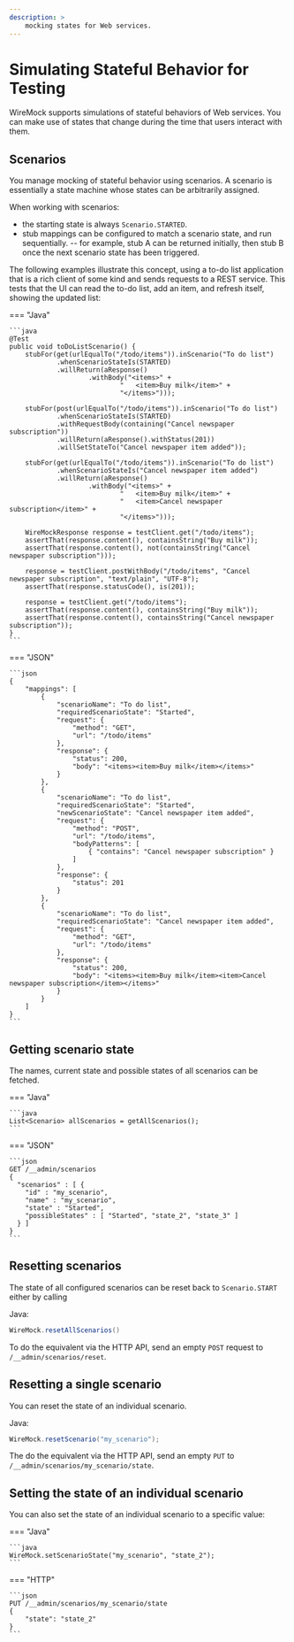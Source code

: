```yaml
---
description: >
    mocking states for Web services.
---
```


# Simulating Stateful Behavior for Testing 

WireMock supports simulations of stateful behaviors of Web services. You can  make use of states that change during the time that 
users interact with them.  

## Scenarios

You manage mocking of stateful behavior using scenarios. A scenario is essentially a state machine whose states can be arbitrarily assigned. 

When working with scenarios: 

- the starting state is always `Scenario.STARTED`. 
- stub mappings can be configured to match a scenario state, and run sequentially.
-- for example, stub A can be returned initially, then stub B once the next scenario state has been triggered.

The following examples illustrate this concept, using a to-do list application that is a 
rich client of some kind and sends requests to a REST service. This tests
that the UI can read the to-do list, add an item, and refresh itself,
showing the updated list:

=== "Java"

    ```java
    @Test
    public void toDoListScenario() {
        stubFor(get(urlEqualTo("/todo/items")).inScenario("To do list")
                .whenScenarioStateIs(STARTED)
                .willReturn(aResponse()
                        .withBody("<items>" +
                                "   <item>Buy milk</item>" +
                                "</items>")));

        stubFor(post(urlEqualTo("/todo/items")).inScenario("To do list")
                .whenScenarioStateIs(STARTED)
                .withRequestBody(containing("Cancel newspaper subscription"))
                .willReturn(aResponse().withStatus(201))
                .willSetStateTo("Cancel newspaper item added"));

        stubFor(get(urlEqualTo("/todo/items")).inScenario("To do list")
                .whenScenarioStateIs("Cancel newspaper item added")
                .willReturn(aResponse()
                        .withBody("<items>" +
                                "   <item>Buy milk</item>" +
                                "   <item>Cancel newspaper subscription</item>" +
                                "</items>")));

        WireMockResponse response = testClient.get("/todo/items");
        assertThat(response.content(), containsString("Buy milk"));
        assertThat(response.content(), not(containsString("Cancel newspaper subscription")));

        response = testClient.postWithBody("/todo/items", "Cancel newspaper subscription", "text/plain", "UTF-8");
        assertThat(response.statusCode(), is(201));

        response = testClient.get("/todo/items");
        assertThat(response.content(), containsString("Buy milk"));
        assertThat(response.content(), containsString("Cancel newspaper subscription"));
    }
    ```

=== "JSON"

    ```json
    {
        "mappings": [
            {
                "scenarioName": "To do list",
                "requiredScenarioState": "Started",
                "request": {
                    "method": "GET",
                    "url": "/todo/items"
                },
                "response": {
                    "status": 200,
                    "body": "<items><item>Buy milk</item></items>"
                }
            },
            {
                "scenarioName": "To do list",
                "requiredScenarioState": "Started",
                "newScenarioState": "Cancel newspaper item added",
                "request": {
                    "method": "POST",
                    "url": "/todo/items",
                    "bodyPatterns": [
                        { "contains": "Cancel newspaper subscription" }
                    ]
                },
                "response": {
                    "status": 201
                }
            },
            {
                "scenarioName": "To do list",
                "requiredScenarioState": "Cancel newspaper item added",
                "request": {
                    "method": "GET",
                    "url": "/todo/items"
                },
                "response": {
                    "status": 200,
                    "body": "<items><item>Buy milk</item><item>Cancel newspaper subscription</item></items>"
                }
            }
        ]
    }
    ```

## Getting scenario state

The names, current state and possible states of all scenarios can be fetched.

=== "Java"

    ```java
    List<Scenario> allScenarios = getAllScenarios();
    ```

=== "JSON"

    ```json
    GET /__admin/scenarios
    {
      "scenarios" : [ {
        "id" : "my_scenario",
        "name" : "my_scenario",
        "state" : "Started",
        "possibleStates" : [ "Started", "state_2", "state_3" ]
      } ]
    }
    ```

## Resetting scenarios

The state of all configured scenarios can be reset back to
`Scenario.START` either by calling

Java:

```java
WireMock.resetAllScenarios()
```

To do the equivalent via the HTTP API, send an empty `POST` request to `/__admin/scenarios/reset`.


## Resetting a single scenario

You can reset the state of an individual scenario.

Java:

```java
WireMock.resetScenario("my_scenario");
```

The do the equivalent via the HTTP API, send an empty `PUT` to `/__admin/scenarios/my_scenario/state`.


## Setting the state of an individual scenario

You can also set the state of an individual scenario to a specific value:

=== "Java"

    ```java
    WireMock.setScenarioState("my_scenario", "state_2");
    ```

=== "HTTP"

    ```json
    PUT /__admin/scenarios/my_scenario/state
    {
        "state": "state_2"
    }
    ```
